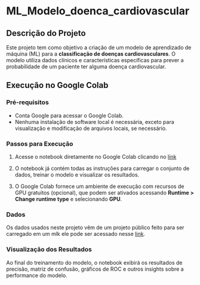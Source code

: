 # ML_Modelo_doenca_cardiovascular

## Descrição do Projeto
Este projeto tem como objetivo a criação de um modelo de aprendizado de máquina (ML) para a **classificação de doenças cardiovasculares**. O modelo utiliza dados clínicos e características específicas para prever a probabilidade de um paciente ter alguma doença cardiovascular.

## Execução no Google Colab

### Pré-requisitos
- Conta Google para acessar o Google Colab.
- Nenhuma instalação de software local é necessária, exceto para visualização e modificação de arquivos locais, se necessário.

### Passos para Execução
1. Acesse o notebook diretamente no Google Colab clicando no [link](https://colab.research.google.com/drive/1XqQ1GFFIZWOsZ3e3IRmLLx_WozUaM2th?usp=sharing)

3. O notebook já contém todas as instruções para carregar o conjunto de dados, treinar o modelo e visualizar os resultados.

4. O Google Colab fornece um ambiente de execução com recursos de GPU gratuitos (opcional), que podem ser ativados acessando **Runtime > Change runtime type** e selecionando **GPU**.

### Dados
Os dados usados neste projeto vêm de um projeto público feito para ser carregado em um mlk ele pode ser acessado nesse [link](https://raw.githubusercontent.com/carlosfab/curso_data_science_na_pratica/master/modulo_03/heart-disease-uci.csv).

### Visualização dos Resultados
Ao final do treinamento do modelo, o notebook exibirá os resultados de precisão, matriz de confusão, gráficos de ROC e outros insights sobre a performance do modelo.
